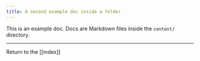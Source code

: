 ```yaml
---
title: A second example doc inside a folder
---
```

This is an example doc. Docs are Markdown files inside the `content/` directory.

---

Return to the [[index]]